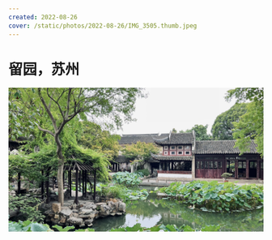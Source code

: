```yaml
---
created: 2022-08-26
cover: /static/photos/2022-08-26/IMG_3505.thumb.jpeg
---
```


# 留园，苏州

![](/static/photos/2022-08-26/IMG_3505.jpeg)
